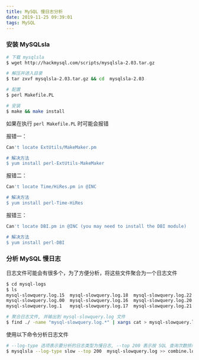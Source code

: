 ```yaml
---
title: MySQL 慢日志分析
date: 2019-11-25 09:39:01
tags: MySQL
---
```


### 安装 MySQLsla

```bash
# 下载 mysqlsla
$ wget http://hackmysql.com/scripts/mysqlsla-2.03.tar.gz 

# 解压并进入目录
$ tar zxvf mysqlsla-2.03.tar.gz && cd  mysqlsla-2.03

# 配置
$ perl Makefile.PL

# 安装
$ make && make install
```

如果在执行 `perl Makefile.PL` 时可能会报错

报错一：

```bash
Can't locate ExtUtils/MakeMaker.pm

# 解决方法
$ yum install perl-ExtUtils-MakeMaker
```

报错二：

```bash
Can't locate Time/HiRes.pm in @INC

# 解决方法
$ yum install perl-Time-HiRes
```

报错三：

```bash
Can't locate DBI.pm in @INC (you may need to install the DBI module)

# 解决方法
$ yum install perl-DBI
```

### 分析 MySQL 慢日志

日志文件可能会有很多个，为了方便分析，将这些文件聚合为一个日志文件

```bash
$ cd mysql-logs
$ ls
mysql-slowquery.log.15  mysql-slowquery.log.18  mysql-slowquery.log.22
mysql-slowquery.log.00  mysql-slowquery.log.16  mysql-slowquery.log.20  mysql-slowquery.log.23
mysql-slowquery.log.1   mysql-slowquery.log.17  mysql-slowquery.log.21

# 聚合日志文件, 并输出到 mysql-slowquery.log 文件
$ find ./ -name "mysql-slowquery.log.*" | xargs cat > mysql-slowquery.log
```

使用以下命令分析日志文件

```bash
# --log-type 选项表示要分析的日志类型为慢日志, --top 200 表示按 SQL 查询次数排序取前 200 名, 最后将分析结果写入 combine.log 文件
$ mysqlsla --log-type slow --top 200  mysql-slowquery.log >> combine.log
```

